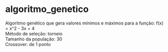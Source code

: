 # algoritmo_genetico
Algoritmo genético que gera valores mínimos e máximos para a função: f(x) = x^2 - 3x + 4 <br />
Método de seleção: torneio <br />
Tamanho da população: 30 <br />
Crossover: de 1 ponto
